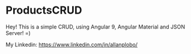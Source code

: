 # ProductsCRUD
 
Hey!
This is a simple CRUD, using Angular 9, Angular Material and JSON Server! =)

My Linkedin: https://www.linkedin.com/in/allanplobo/
